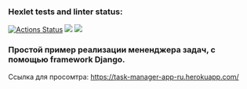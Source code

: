 ### Hexlet tests and linter status:
[![Actions Status](https://github.com/K0Hb/python-project-lvl4/workflows/hexlet-check/badge.svg)](https://github.com/K0Hb/python-project-lvl4/actions)
<a href="https://codeclimate.com/github/K0Hb/python-project-lvl4/maintainability"><img src="https://api.codeclimate.com/v1/badges/59a9ee9d3bb66f1e4aa5/maintainability" /></a>
<a href="https://codeclimate.com/github/K0Hb/python-project-lvl4/test_coverage"><img src="https://api.codeclimate.com/v1/badges/59a9ee9d3bb66f1e4aa5/test_coverage" /></a>

[comment]: <> ([![Build Status]&#40;https://app.travis-ci.com/K0Hb/python-project-lvl4.svg?branch=main&#41;]&#40;https://app.travis-ci.com/K0Hb/python-project-lvl4&#41;)

### Простой пример реализации мененджера задач, с помощью framework Django.
Ссылка для просомтра: https://task-manager-app-ru.herokuapp.com/